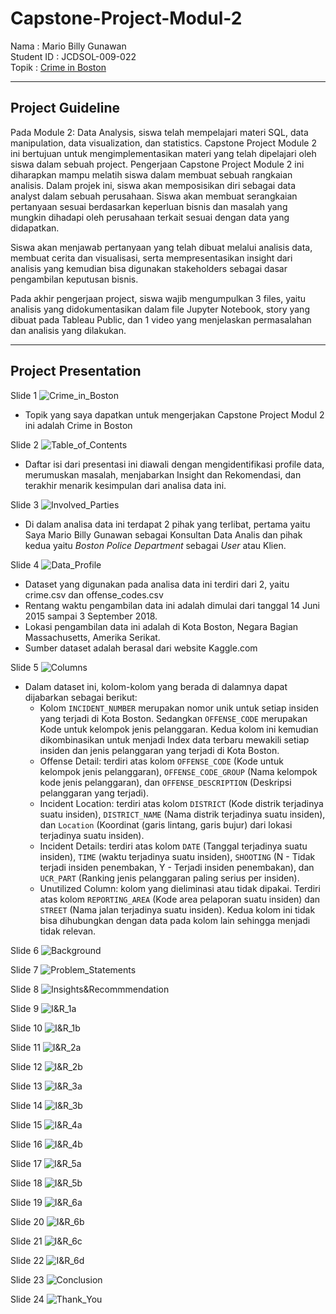 # Capstone-Project-Modul-2
Nama : Mario Billy Gunawan <br>
Student ID : JCDSOL-009-022 <br>
Topik : [Crime in Boston](https://www.kaggle.com/datasets/AnalyzeBoston/crimes-in-boston) 
<hr>

## Project Guideline
Pada Module 2: Data Analysis, siswa telah mempelajari materi SQL, data manipulation,
data visualization, dan statistics. Capstone Project Module 2 ini bertujuan untuk
mengimplementasikan materi yang telah dipelajari oleh siswa dalam sebuah project.
Pengerjaan Capstone Project Module 2 ini diharapkan mampu melatih siswa dalam
membuat sebuah rangkaian analisis. Dalam projek ini, siswa akan memposisikan diri
sebagai data analyst dalam sebuah perusahaan. Siswa akan membuat serangkaian
pertanyaan sesuai berdasarkan keperluan bisnis dan masalah yang mungkin dihadapi oleh
perusahaan terkait sesuai dengan data yang didapatkan.

Siswa akan menjawab pertanyaan yang telah dibuat melalui analisis data, membuat cerita
dan visualisasi, serta mempresentasikan insight dari analisis yang kemudian bisa digunakan
stakeholders sebagai dasar pengambilan keputusan bisnis.

Pada akhir pengerjaan project, siswa wajib mengumpulkan 3 files, yaitu analisis yang
didokumentasikan dalam file Jupyter Notebook, story yang dibuat pada Tableau Public, dan
1 video yang menjelaskan permasalahan dan analisis yang dilakukan.

<hr>

## Project Presentation
Slide 1
![Crime_in_Boston](https://github.com/marbill21/Capstone-Project-Modul-2/blob/main/Images/Slide_1.png)
- Topik yang saya dapatkan untuk mengerjakan Capstone Project Modul 2 ini adalah Crime in Boston <br>

Slide 2
![Table_of_Contents](https://github.com/marbill21/Capstone-Project-Modul-2/blob/main/Images/Slide_2.png)
- Daftar isi dari presentasi ini diawali dengan mengidentifikasi profile data, merumuskan masalah, menjabarkan Insight dan Rekomendasi, dan terakhir menarik kesimpulan dari analisa data ini.

Slide 3
![Involved_Parties](https://github.com/marbill21/Capstone-Project-Modul-2/blob/main/Images/Slide_3.png)
- Di dalam analisa data ini terdapat 2 pihak yang terlibat, pertama yaitu Saya Mario Billy Gunawan sebagai Konsultan Data Analis dan pihak kedua yaitu *Boston Police Department* sebagai *User* atau Klien.

Slide 4
![Data_Profile](https://github.com/marbill21/Capstone-Project-Modul-2/blob/main/Images/Slide_4.png)
- Dataset yang digunakan pada analisa data ini terdiri dari 2, yaitu crime.csv dan offense_codes.csv
- Rentang waktu pengambilan data ini adalah dimulai dari tanggal 14 Juni 2015 sampai 3 September 2018.
- Lokasi pengambilan data ini adalah di Kota Boston, Negara Bagian Massachusetts, Amerika Serikat.
- Sumber dataset adalah berasal dari website Kaggle.com

Slide 5
![Columns](https://github.com/marbill21/Capstone-Project-Modul-2/blob/main/Images/Slide_5.png)
- Dalam dataset ini, kolom-kolom yang berada di dalamnya dapat dijabarkan sebagai berikut:
    - Kolom `INCIDENT_NUMBER` merupakan nomor unik untuk setiap insiden yang terjadi di Kota Boston. Sedangkan `OFFENSE_CODE` merupakan Kode untuk kelompok jenis pelanggaran. Kedua kolom ini kemudian dikombinasikan untuk menjadi Index data terbaru mewakili setiap insiden dan jenis pelanggaran yang terjadi di Kota Boston.
    - Offense Detail: terdiri atas kolom `OFFENSE_CODE` (Kode untuk kelompok jenis pelanggaran), `OFFENSE_CODE_GROUP` (Nama kelompok kode jenis pelanggaran), dan `OFFENSE_DESCRIPTION` (Deskripsi pelanggaran yang terjadi).
    - Incident Location: terdiri atas kolom `DISTRICT` (Kode distrik terjadinya suatu insiden), `DISTRICT_NAME` (Nama distrik terjadinya suatu insiden), dan `Location` (Koordinat (garis lintang, garis bujur) dari lokasi terjadinya suatu insiden).
    - Incident Details: terdiri atas kolom `DATE` (Tanggal terjadinya suatu insiden), `TIME` (waktu terjadinya suatu insiden), `SHOOTING` (N - Tidak terjadi insiden penembakan, Y - Terjadi insiden penembakan), dan `UCR_PART` (Ranking jenis pelanggaran paling serius per insiden).
    - Unutilized Column: kolom yang dieliminasi atau tidak dipakai. Terdiri atas kolom `REPORTING_AREA` (Kode area pelaporan suatu insiden) dan `STREET` (Nama jalan terjadinya suatu insiden). Kedua kolom ini tidak bisa dihubungkan dengan data pada kolom lain sehingga menjadi tidak relevan.

Slide 6
![Background](https://github.com/marbill21/Capstone-Project-Modul-2/blob/main/Images/Slide_6.png)

Slide 7
![Problem_Statements](https://github.com/marbill21/Capstone-Project-Modul-2/blob/main/Images/Slide_7.png)

Slide 8
![Insights&Recommmendation](https://github.com/marbill21/Capstone-Project-Modul-2/blob/main/Images/Slide_8.png)

Slide 9
![I&R_1a](https://github.com/marbill21/Capstone-Project-Modul-2/blob/main/Images/Slide_9.png)

Slide 10
![I&R_1b](https://github.com/marbill21/Capstone-Project-Modul-2/blob/main/Images/Slide_10.png)

Slide 11
![I&R_2a](https://github.com/marbill21/Capstone-Project-Modul-2/blob/main/Images/Slide_11.png)

Slide 12
![I&R_2b](https://github.com/marbill21/Capstone-Project-Modul-2/blob/main/Images/Slide_12.png)

Slide 13
![I&R_3a](https://github.com/marbill21/Capstone-Project-Modul-2/blob/main/Images/Slide_13.png)

Slide 14
![I&R_3b](https://github.com/marbill21/Capstone-Project-Modul-2/blob/main/Images/Slide_14.png)

Slide 15
![I&R_4a](https://github.com/marbill21/Capstone-Project-Modul-2/blob/main/Images/Slide_15.png)

Slide 16
![I&R_4b](https://github.com/marbill21/Capstone-Project-Modul-2/blob/main/Images/Slide_16.png)

Slide 17
![I&R_5a](https://github.com/marbill21/Capstone-Project-Modul-2/blob/main/Images/Slide_17.png)

Slide 18
![I&R_5b](https://github.com/marbill21/Capstone-Project-Modul-2/blob/main/Images/Slide_18.png)

Slide 19
![I&R_6a](https://github.com/marbill21/Capstone-Project-Modul-2/blob/main/Images/Slide_19.png)

Slide 20
![I&R_6b](https://github.com/marbill21/Capstone-Project-Modul-2/blob/main/Images/Slide_20.png)

Slide 21
![I&R_6c](https://github.com/marbill21/Capstone-Project-Modul-2/blob/main/Images/Slide_21.png)

Slide 22
![I&R_6d](https://github.com/marbill21/Capstone-Project-Modul-2/blob/main/Images/Slide_22.png)

Slide 23
![Conclusion](https://github.com/marbill21/Capstone-Project-Modul-2/blob/main/Images/Slide_23.png)

Slide 24
![Thank_You](https://github.com/marbill21/Capstone-Project-Modul-2/blob/main/Images/Slide_24.png)























